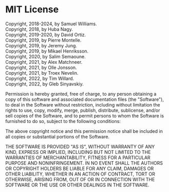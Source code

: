 # MIT License

Copyright, 2018-2024, by Samuel Williams.  
Copyright, 2018, by Huba Nagy.  
Copyright, 2019-2020, by David Ortiz.  
Copyright, 2019, by Pierre Montelle.  
Copyright, 2019, by Jeremy Jung.  
Copyright, 2019, by Mikael Henriksson.  
Copyright, 2020, by Salim Semaoune.  
Copyright, 2021, by Alex Matchneer.  
Copyright, 2021, by Olle Jonsson.  
Copyright, 2021, by Troex Nevelin.  
Copyright, 2022, by Tim Willard.  
Copyright, 2022, by Gleb Sinyavskiy.  

Permission is hereby granted, free of charge, to any person obtaining a copy
of this software and associated documentation files (the "Software"), to deal
in the Software without restriction, including without limitation the rights
to use, copy, modify, merge, publish, distribute, sublicense, and/or sell
copies of the Software, and to permit persons to whom the Software is
furnished to do so, subject to the following conditions:

The above copyright notice and this permission notice shall be included in all
copies or substantial portions of the Software.

THE SOFTWARE IS PROVIDED "AS IS", WITHOUT WARRANTY OF ANY KIND, EXPRESS OR
IMPLIED, INCLUDING BUT NOT LIMITED TO THE WARRANTIES OF MERCHANTABILITY,
FITNESS FOR A PARTICULAR PURPOSE AND NONINFRINGEMENT. IN NO EVENT SHALL THE
AUTHORS OR COPYRIGHT HOLDERS BE LIABLE FOR ANY CLAIM, DAMAGES OR OTHER
LIABILITY, WHETHER IN AN ACTION OF CONTRACT, TORT OR OTHERWISE, ARISING FROM,
OUT OF OR IN CONNECTION WITH THE SOFTWARE OR THE USE OR OTHER DEALINGS IN THE
SOFTWARE.
